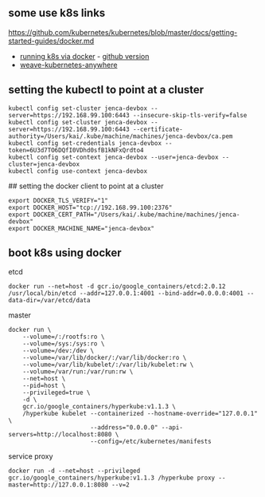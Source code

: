 ## some use k8s links

https://github.com/kubernetes/kubernetes/blob/master/docs/getting-started-guides/docker.md

 * [running k8s via docker](http://kubernetes.io/v1.1/docs/getting-started-guides/docker.html) - [github version](https://github.com/kubernetes/kubernetes/blob/master/docs/getting-started-guides/docker.md)
 * [weave-kubernetes-anywhere](https://github.com/weaveworks/weave-kubernetes-anywhere)

## setting the kubectl to point at a cluster

```
kubectl config set-cluster jenca-devbox --server=https://192.168.99.100:6443 --insecure-skip-tls-verify=false
kubectl config set-cluster jenca-devbox --server=https://192.168.99.100:6443 --certificate-authority=/Users/kai/.kube/machine/machines/jenca-devbox/ca.pem
kubectl config set-credentials jenca-devbox --token=6U3d7TO6DQfI0VDhd0sfB1kNFxQrdto4
kubectl config set-context jenca-devbox --user=jenca-devbox --cluster=jenca-devbox
kubectl config use-context jenca-devbox
```

## setting the docker client to point at a cluster

```
export DOCKER_TLS_VERIFY="1"
export DOCKER_HOST="tcp://192.168.99.100:2376"
export DOCKER_CERT_PATH="/Users/kai/.kube/machine/machines/jenca-devbox"
export DOCKER_MACHINE_NAME="jenca-devbox"
```

## boot k8s using docker

etcd

```
docker run --net=host -d gcr.io/google_containers/etcd:2.0.12 /usr/local/bin/etcd --addr=127.0.0.1:4001 --bind-addr=0.0.0.0:4001 --data-dir=/var/etcd/data
```

master

```
docker run \
    --volume=/:/rootfs:ro \
    --volume=/sys:/sys:ro \
    --volume=/dev:/dev \
    --volume=/var/lib/docker/:/var/lib/docker:ro \
    --volume=/var/lib/kubelet/:/var/lib/kubelet:rw \
    --volume=/var/run:/var/run:rw \
    --net=host \
    --pid=host \
    --privileged=true \
    -d \
    gcr.io/google_containers/hyperkube:v1.1.3 \
    /hyperkube kubelet --containerized --hostname-override="127.0.0.1" \
                       --address="0.0.0.0" --api-servers=http://localhost:8080 \
                       --config=/etc/kubernetes/manifests
```

service proxy

```
docker run -d --net=host --privileged gcr.io/google_containers/hyperkube:v1.1.3 /hyperkube proxy --master=http://127.0.0.1:8080 --v=2
```